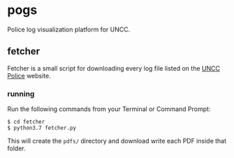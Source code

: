 # pogs

Police log visualization platform for UNCC.

## fetcher

Fetcher is a small script for downloading every log file listed on the [UNCC Police](https://police.uncc.edu/police-log) website.

### running

Run the following commands from your Terminal or Command Prompt:

```
$ cd fetcher
$ python3.7 fetcher.py
```

This will create the `pdfs/` directory and download write each PDF inside that folder.
